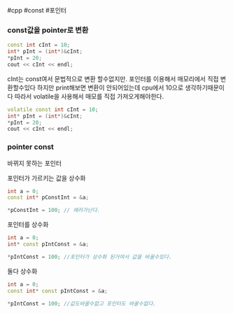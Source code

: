 #cpp  #const #포인터 

### const값을 pointer로 변환
```cpp
const int cInt = 10;
int* pInt = (int*)&cInt;
*pInt = 20;
cout << cInt << endl;
```
cInt는 const여서 문법적으로 변환 할수없지만.
포인터를 이용해서 매모리에서 직접 변환할수있다
하지만 print해보면 변환이 안되어있는데 cpu에서 10으로 생각하기때문이다
따라서 volatile을 사용해서 매모를 직접 가져오게해야한다.
```cpp
volatile const int cInt = 10;
int* pInt = (int*)&cInt;
*pInt = 20;
cout << cInt << endl;
```

### pointer const
바뀌지 못하는 포인터

포인터가 가르키는 값을 상수화
```Cpp
int a = 0;
const int* pConstInt = &a;

*pConstInt = 100; // 에러가난다.

```

포인터를 상수화
```Cpp
int a = 0;
int* const pIntConst = &a;

*pIntConst = 100; //포인터가 상수화 된거여서 값을 바꿀수있다.
```

둘다 상수화
```Cpp
int a = 0;
const int* const pIntConst = &a;

*pIntConst = 100; //값도바꿀수없고 포인터도 바꿀수없다.
```